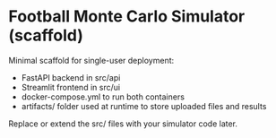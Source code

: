 # Football Monte Carlo Simulator (scaffold)

Minimal scaffold for single-user deployment:
- FastAPI backend in src/api
- Streamlit frontend in src/ui
- docker-compose.yml to run both containers
- artifacts/ folder used at runtime to store uploaded files and results

Replace or extend the src/ files with your simulator code later.
